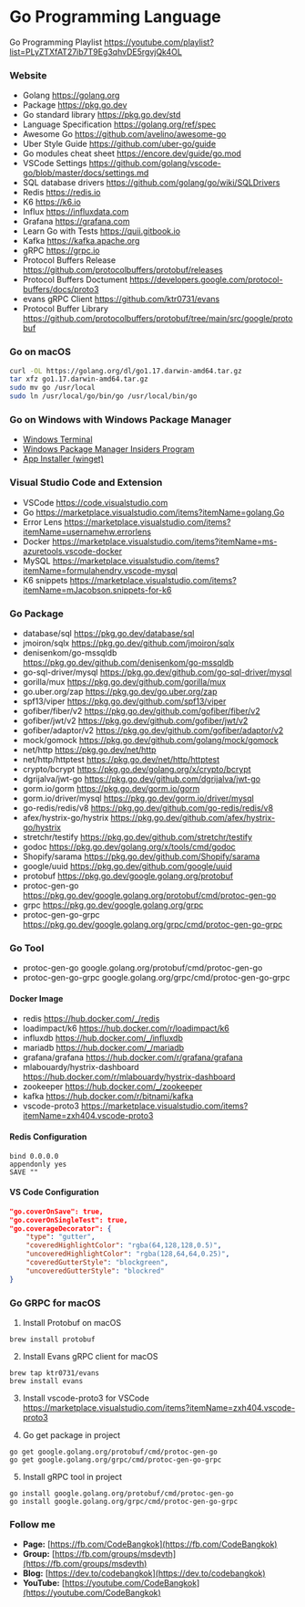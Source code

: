 # Go Programming Language
Go Programming Playlist https://youtube.com/playlist?list=PLyZTXfAT27ib7T9Eg3qhvDE5rgvjQk4OL

### Website
* Golang https://golang.org
* Package https://pkg.go.dev
* Go standard library https://pkg.go.dev/std
* Language Specification https://golang.org/ref/spec
* Awesome Go https://github.com/avelino/awesome-go
* Uber Style Guide https://github.com/uber-go/guide
* Go modules cheat sheet https://encore.dev/guide/go.mod
* VSCode Settings https://github.com/golang/vscode-go/blob/master/docs/settings.md
* SQL database drivers https://github.com/golang/go/wiki/SQLDrivers
* Redis https://redis.io
* K6 https://k6.io
* Influx https://influxdata.com
* Grafana https://grafana.com
* Learn Go with Tests https://quii.gitbook.io
* Kafka https://kafka.apache.org
* gRPC https://grpc.io
* Protocol Buffers Release https://github.com/protocolbuffers/protobuf/releases
* Protocol Buffers Doctument https://developers.google.com/protocol-buffers/docs/proto3
* evans gRPC Client https://github.com/ktr0731/evans
* Protocol Buffer Library https://github.com/protocolbuffers/protobuf/tree/main/src/google/protobuf

### Go on macOS
```sh
curl -OL https://golang.org/dl/go1.17.darwin-amd64.tar.gz
tar xfz go1.17.darwin-amd64.tar.gz
sudo mv go /usr/local
sudo ln /usr/local/go/bin/go /usr/local/bin/go
```

### Go on Windows with Windows Package Manager
* [Windows Terminal](https://www.microsoft.com/store/productId/9N0DX20HK701)
* [Windows Package Manager Insiders Program](https://forms.microsoft.com/Pages/ResponsePage.aspx?id=v4j5cvGGr0GRqy180BHbR-NSOqDz219PqoOqk5qxQEZUMVVCT1IwVEpLSklZS0dDRFZEUjZUOU9ZWi4u)
* [App Installer (winget)](https://www.microsoft.com/store/productId/9NBLGGH4NNS1)

### Visual Studio Code and Extension 
* VSCode https://code.visualstudio.com
* Go https://marketplace.visualstudio.com/items?itemName=golang.Go
* Error Lens https://marketplace.visualstudio.com/items?itemName=usernamehw.errorlens
* Docker https://marketplace.visualstudio.com/items?itemName=ms-azuretools.vscode-docker
* MySQL https://marketplace.visualstudio.com/items?itemName=formulahendry.vscode-mysql
* K6 snippets https://marketplace.visualstudio.com/items?itemName=mJacobson.snippets-for-k6

### Go Package
* database/sql https://pkg.go.dev/database/sql
* jmoiron/sqlx https://pkg.go.dev/github.com/jmoiron/sqlx
* denisenkom/go-mssqldb https://pkg.go.dev/github.com/denisenkom/go-mssqldb
* go-sql-driver/mysql https://pkg.go.dev/github.com/go-sql-driver/mysql
* gorilla/mux https://pkg.go.dev/github.com/gorilla/mux
* go<span></span>.uber.org/zap https://pkg.go.dev/go.uber.org/zap
* spf13/viper https://pkg.go.dev/github.com/spf13/viper
* gofiber/fiber/v2 https://pkg.go.dev/github.com/gofiber/fiber/v2
* gofiber/jwt/v2 https://pkg.go.dev/github.com/gofiber/jwt/v2
* gofiber/adaptor/v2 https://pkg.go.dev/github.com/gofiber/adaptor/v2
* mock/gomock https://pkg.go.dev/github.com/golang/mock/gomock
* net/http https://pkg.go.dev/net/http
* net/http/httptest https://pkg.go.dev/net/http/httptest
* crypto/bcrypt https://pkg.go.dev/golang.org/x/crypto/bcrypt
* dgrijalva/jwt-go https://pkg.go.dev/github.com/dgrijalva/jwt-go
* gorm<span></span>.io/gorm https://pkg.go.dev/gorm.io/gorm
* gorm<span></span>.io/driver/mysql https://pkg.go.dev/gorm.io/driver/mysql
* go-redis/redis/v8 https://pkg.go.dev/github.com/go-redis/redis/v8
* afex/hystrix-go/hystrix https://pkg.go.dev/github.com/afex/hystrix-go/hystrix
* stretchr/testify https://pkg.go.dev/github.com/stretchr/testify
* godoc https://pkg.go.dev/golang.org/x/tools/cmd/godoc
* Shopify/sarama https://pkg.go.dev/github.com/Shopify/sarama
* google/uuid https://pkg.go.dev/github.com/google/uuid
* protobuf https://pkg.go.dev/google.golang.org/protobuf
* protoc-gen-go https://pkg.go.dev/google.golang.org/protobuf/cmd/protoc-gen-go
* grpc https://pkg.go.dev/google.golang.org/grpc
* protoc-gen-go-grpc https://pkg.go.dev/google.golang.org/grpc/cmd/protoc-gen-go-grpc


### Go Tool
* protoc-gen-go google.golang.org/protobuf/cmd/protoc-gen-go
* protoc-gen-go-grpc google.golang.org/grpc/cmd/protoc-gen-go-grpc

#### Docker Image
* redis https://hub.docker.com/_/redis
* loadimpact/k6 https://hub.docker.com/r/loadimpact/k6
* influxdb https://hub.docker.com/_/influxdb
* mariadb https://hub.docker.com/_/mariadb
* grafana/grafana https://hub.docker.com/r/grafana/grafana
* mlabouardy/hystrix-dashboard https://hub.docker.com/r/mlabouardy/hystrix-dashboard
* zookeeper https://hub.docker.com/_/zookeeper
* kafka https://hub.docker.com/r/bitnami/kafka
* vscode-proto3 https://marketplace.visualstudio.com/items?itemName=zxh404.vscode-proto3

#### Redis Configuration
``` 
bind 0.0.0.0
appendonly yes
SAVE ""
```

#### VS Code Configuration
```json
"go.coverOnSave": true,
"go.coverOnSingleTest": true,
"go.coverageDecorator": {
    "type": "gutter",
    "coveredHighlightColor": "rgba(64,128,128,0.5)",
    "uncoveredHighlightColor": "rgba(128,64,64,0.25)",        
    "coveredGutterStyle": "blockgreen",
    "uncoveredGutterStyle": "blockred"
}
```

### Go GRPC for macOS
1) Install Protobuf on macOS
```
brew install protobuf
```
2) Install Evans gRPC client for macOS
```
brew tap ktr0731/evans
brew install evans
```
3) Install vscode-proto3 for VSCode https://marketplace.visualstudio.com/items?itemName=zxh404.vscode-proto3

4) Go get package in project
```
go get google.golang.org/protobuf/cmd/protoc-gen-go
go get google.golang.org/grpc/cmd/protoc-gen-go-grpc
```
5) Install gRPC tool in project
```
go install google.golang.org/protobuf/cmd/protoc-gen-go
go install google.golang.org/grpc/cmd/protoc-gen-go-grpc
```


### Follow me
* **Page:** [https://fb.com/CodeBangkok​](https://fb.com/CodeBangkok​)
* **Group:** [https://fb.com/groups/msdevth​](https://fb.com/groups/msdevth​)
* **Blog:** [https://dev.to/codebangkok](https://dev.to/codebangkok)
* **YouTube:** [https://youtube.com/CodeBangkok](https://youtube.com/CodeBangkok)